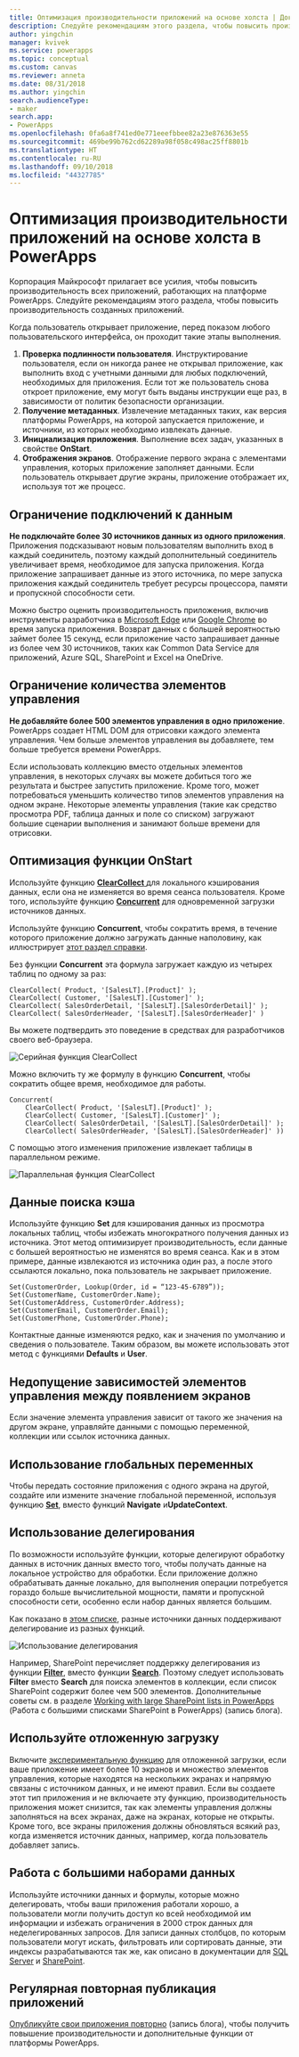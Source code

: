 ```yaml
---
title: Оптимизация производительности приложений на основе холста | Документация Майкрософт
description: Следуйте рекомендациям этого раздела, чтобы повысить производительность приложений на основе холста, созданных в PowerApps.
author: yingchin
manager: kvivek
ms.service: powerapps
ms.topic: conceptual
ms.custom: canvas
ms.reviewer: anneta
ms.date: 08/31/2018
ms.author: yingchin
search.audienceType:
- maker
search.app:
- PowerApps
ms.openlocfilehash: 0fa6a8f741ed0e771eeefbbee82a23e876363e55
ms.sourcegitcommit: 469be99b762cd62289a98f058c498ac25ff8801b
ms.translationtype: HT
ms.contentlocale: ru-RU
ms.lasthandoff: 09/10/2018
ms.locfileid: "44327785"
---
```

# <a name="optimize-canvas-app-performance-in-powerapps"></a>Оптимизация производительности приложений на основе холста в PowerApps
Корпорация Майкрософт прилагает все усилия, чтобы повысить производительность всех приложений, работающих на платформе PowerApps. Следуйте рекомендациям этого раздела, чтобы повысить производительность созданных приложений.

Когда пользователь открывает приложение, перед показом любого пользовательского интерфейса, он проходит такие этапы выполнения. 
1. **Проверка подлинности пользователя**. Инструктирование пользователя, если он никогда ранее не открывал приложение, как выполнить вход с учетными данными для любых подключений, необходимых для приложения. Если тот же пользователь снова откроет приложение, ему могут быть выданы инструкции еще раз, в зависимости от политик безопасности организации. 
2. **Получение метаданных**. Извлечение метаданных таких, как версия платформы PowerApps, на которой запускается приложение, и источники, из которых необходимо извлекать данные. 
3. **Инициализация приложения**. Выполнение всех задач, указанных в свойстве **OnStart**. 
4. **Отображения экранов**. Отображение первого экрана с элементами управления, которых приложение заполняет данными. Если пользователь открывает другие экраны, приложение отображает их, используя тот же процесс.  

## <a name="limit-data-connections"></a>Ограничение подключений к данным 
**Не подключайте более 30 источников данных из одного приложения**. Приложения подсказывают новым пользователям выполнить вход в каждый соединитель, поэтому каждый дополнительный соединитель увеличивает время, необходимое для запуска приложения. Когда приложение запрашивает данные из этого источника, по мере запуска приложения каждый соединитель требует ресурсы процессора, памяти и пропускной способности сети. 

Можно быстро оценить производительность приложения, включив инструменты разработчика в [Microsoft Edge](https://docs.microsoft.com/microsoft-edge/devtools-guide/network) или [Google Chrome](https://developers.google.com/web/tools/chrome-devtools/network-performance/) во время запуска приложения. Возврат данных с большей вероятностью займет более 15 секунд, если приложение часто запрашивает данные из более чем 30 источников, таких как Common Data Service для приложений, Azure SQL, SharePoint и Excel на OneDrive.  

## <a name="limit-the-number-of-controls"></a>Ограничение количества элементов управления 
**Не добавляйте более 500 элементов управления в одно приложение**. PowerApps создает HTML DOM для отрисовки каждого элемента управления. Чем больше элементов управления вы добавляете, тем больше требуется времени PowerApps. 

Если использовать коллекцию вместо отдельных элементов управления, в некоторых случаях вы можете добиться того же результата и быстрее запустить приложение. Кроме того, может потребоваться уменьшить количество типов элементов управления на одном экране. Некоторые элементы управления (такие как средство просмотра PDF, таблица данных и поле со списком) загружают большие сценарии выполнения и занимают больше времени для отрисовки. 

## <a name="optimize-the-onstart-function"></a>Оптимизация функции OnStart
Используйте функцию [**ClearCollect** ](functions/function-clear-collect-clearcollect.md) для локального кэширования данных, если она не изменяется во время сеанса пользователя. Кроме того, используйте функцию [**Concurrent**](functions/function-concurrent.md) для одновременной загрузки источников данных.

Используйте функцию **Concurrent**, чтобы сократить время, в течение которого приложение должно загружать данные наполовину, как иллюстрирует [этот раздел справки](functions/function-concurrent.md).

Без функции **Concurrent** эта формула загружает каждую из четырех таблиц по одному за раз:

    ClearCollect( Product, '[SalesLT].[Product]' );
    ClearCollect( Customer, '[SalesLT].[Customer]' );
    ClearCollect( SalesOrderDetail, '[SalesLT].[SalesOrderDetail]' );
    ClearCollect( SalesOrderHeader, '[SalesLT].[SalesOrderHeader]' )

Вы можете подтвердить это поведение в средствах для разработчиков своего веб-браузера.

![Серийная функция ClearCollect](./media/performance-tips/perfconcurrent1.png)
    
Можно включить ту же формулу в функцию **Concurrent**, чтобы сократить общее время, необходимое для работы.

    Concurrent( 
        ClearCollect( Product, '[SalesLT].[Product]' );
        ClearCollect( Customer, '[SalesLT].[Customer]' );
        ClearCollect( SalesOrderDetail, '[SalesLT].[SalesOrderDetail]' );
        ClearCollect( SalesOrderHeader, '[SalesLT].[SalesOrderHeader]' ))
        
С помощью этого изменения приложение извлекает таблицы в параллельном режиме. 

![Параллельная функция ClearCollect](./media/performance-tips/perfconcurrent2.png)  

## <a name="cache-lookup-data"></a>Данные поиска кэша
Используйте функцию **Set** для кэширования данных из просмотра локальных таблиц, чтобы избежать многократного получения данных из источника. Этот метод оптимизирует производительность, если данные с большей вероятностью не изменятся во время сеанса. Как и в этом примере, данные извлекаются из источника один раз, а после этого ссылаются локально, пока пользователь не закрывает приложение. 

    Set(CustomerOrder, Lookup(Order, id = “123-45-6789”));
    Set(CustomerName, CustomerOrder.Name);
    Set(CustomerAddress, CustomerOrder.Address);
    Set(CustomerEmail, CustomerOrder.Email);
    Set(CustomerPhone, CustomerOrder.Phone);

Контактные данные изменяются редко, как и значения по умолчанию и сведения о пользователе. Таким образом, вы можете использовать этот метод с функциями **Defaults** и **User**. 

## <a name="avoid-controls-dependency-between-screens"></a>Недопущение зависимостей элементов управления между появлением экранов
Если значение элемента управления зависит от такого же значения на другом экране, управляйте данными с помощью переменной, коллекции или ссылок источника данных.

## <a name="use-global-variables"></a>Использование глобальных переменных
Чтобы передать состояние приложения с одного экрана на другой, создайте или измените значение глобальной переменной, используя функцию [**Set**](functions/function-set.md), вместо функций **Navigate** и**UpdateContext**.

## <a name="use-delegation"></a>Использование делегирования
По возможности используйте функции, которые делегируют обработку данных в источник данных вместо того, чтобы получать данные на локальное устройство для обработки. Если приложение должно обрабатывать данные локально, для выполнения операции потребуется гораздо больше вычислительной мощности, памяти и пропускной способности сети, особенно если набор данных является большим.

Как показано в [этом списке](delegation-list.md), разные источники данных поддерживают делегирование из разных функций.

![Использование делегирования](./media/performance-tips/perfdelegation1.png)

Например, SharePoint перечисляет поддержку делегирования из функции [**Filter**](functions/function-filter-lookup.md), вместо функции [**Search**](functions/function-filter-lookup.md). Поэтому следует использовать **Filter** вместо **Search** для поиска элементов в коллекции, если список SharePoint содержит более чем 500 элементов. Дополнительные советы см. в разделе [Working with large SharePoint lists in PowerApps](https://powerapps.microsoft.com/blog/powerapps-now-supports-working-with-more-than-256-items-in-sharepoint-lists/) (Работа с большими списками SharePoint в PowerApps) (запись блога). 

## <a name="use-delayed-load"></a>Используйте отложенную загрузку
Включите [экспериментальную функцию](working-with-experimental.md) для отложенной загрузки, если ваше приложение имеет более 10 экранов и множество элементов управления, которые находятся на нескольких экранах и напрямую связаны с источником данных, и не имеют правил. Если вы создаете этот тип приложения и не включаете эту функцию, производительность приложения может снизится, так как элементы управления должны заполняться на всех экранах, даже на экранах, которые не открыты. Кроме того, все экраны приложения должны обновляться всякий раз, когда изменяется источник данных, например, когда пользователь добавляет запись.

## <a name="working-with-large-data-sets"></a>Работа с большими наборами данных
Используйте источники данных и формулы, которые можно делегировать, чтобы ваши приложения работали хорошо, а пользователи могли получить доступ ко всей необходимой им информации и избежать ограничения в 2000 строк данных для неделегированных запросов. Для записи данных столбцов, по которым пользователи могут искать, фильтровать или сортировать данные, эти индексы разрабатываются так же, как описано в документации для [SQL Server](https://docs.microsoft.com/sql/relational-databases/sql-server-index-design-guide?view=sql-server-2017) и [SharePoint](https://support.office.com/article/Add-an-index-to-a-SharePoint-column-f3f00554-b7dc-44d1-a2ed-d477eac463b0).  

## <a name="republish-apps-regularly"></a>Регулярная повторная публикация приложений
[Опубликуйте свои приложения повторно](https://powerapps.microsoft.com/blog/republish-your-apps-to-get-performance-improvements-and-additional-features/) (запись блога), чтобы получить повышение производительности и дополнительные функции от платформы PowerApps.
